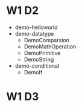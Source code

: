 
# W1 D2
- demo-helloworld
- demo-datatype
    - DemoComparsion
    - DemoMathOperation
    - DemoPrimitive
    - DemoString
- demo-conditional
    - DemoIf

# W1 D3

